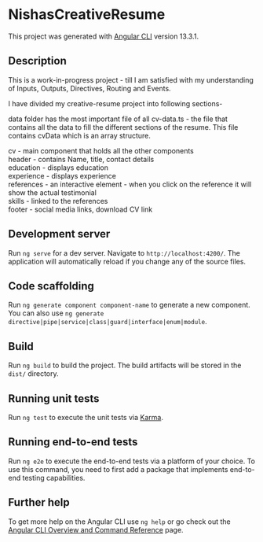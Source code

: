 # NishasCreativeResume

This project was generated with [Angular CLI](https://github.com/angular/angular-cli) version 13.3.1.

## Description
This is a work-in-progress project - till I am satisfied with my understanding of Inputs, Outputs, Directives, Routing and Events.   

I have divided my creative-resume project into following sections-   

data folder has the most important file of all cv-data.ts - the file that contains all the data to fill the different sections of the resume. This file contains cvData which is an array structure.   

cv - main component that holds all the other components  
header - contains Name, title, contact details   
education - displays education    
experience - displays experience   
references - an interactive element - when you click on the reference it will show the actual testimonial    
skills - linked to the references    
footer - social media links, download CV link    

## Development server

Run `ng serve` for a dev server. Navigate to `http://localhost:4200/`. The application will automatically reload if you change any of the source files.

## Code scaffolding

Run `ng generate component component-name` to generate a new component. You can also use `ng generate directive|pipe|service|class|guard|interface|enum|module`.

## Build

Run `ng build` to build the project. The build artifacts will be stored in the `dist/` directory.

## Running unit tests

Run `ng test` to execute the unit tests via [Karma](https://karma-runner.github.io).

## Running end-to-end tests

Run `ng e2e` to execute the end-to-end tests via a platform of your choice. To use this command, you need to first add a package that implements end-to-end testing capabilities.

## Further help

To get more help on the Angular CLI use `ng help` or go check out the [Angular CLI Overview and Command Reference](https://angular.io/cli) page.
